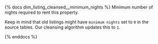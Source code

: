 {% docs dim_listing_cleansed__minimum_nights %}
Minimum number of nights required to rent this property.

Keep in mind that old listings might have `minimum nights` set to `0` in the source tables. Our cleansing algorithm updates this to `1`.

{% enddocs %}